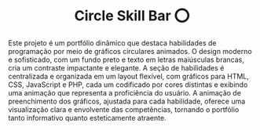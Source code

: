 <h1 align="center">Circle Skill Bar ⭕</h1>
<p>Este projeto é um portfólio dinâmico que destaca habilidades de programação por meio de gráficos circulares animados. O design moderno e sofisticado, com um fundo preto e texto em letras maiúsculas brancas, cria um contraste impactante e elegante. A seção de habilidades é centralizada e organizada em um layout flexível, com gráficos para HTML, CSS, JavaScript e PHP, cada um codificado por cores distintas e exibindo uma animação que representa a proficiência do usuário. A animação de preenchimento dos gráficos, ajustada para cada habilidade, oferece uma visualização clara e envolvente das competências, tornando o portfólio tanto informativo quanto esteticamente atraente.</p>
